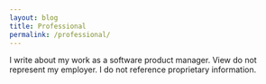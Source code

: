 ```yaml
---
layout: blog
title: Professional
permalink: /professional/
---
```

I write about my work as a software product manager. View do not represent my employer. I do not reference proprietary information.